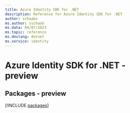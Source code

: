 ```yaml
---
title: Azure Identity SDK for .NET
description: Reference for Azure Identity SDK for .NET
author: schaabs
ms.author: sschaab
ms.data: 04/07/2023
ms.topic: reference
ms.devlang: dotnet
ms.service: identity
---
```

# Azure Identity SDK for .NET - preview
## Packages - preview
[!INCLUDE [packages](identity-index.md)]